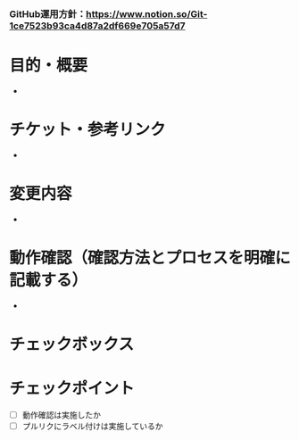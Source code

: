 ### GitHub運用方針：https://www.notion.so/Git-1ce7523b93ca4d87a2df669e705a57d7

# 目的・概要
 - 

# チケット・参考リンク
 - 

# 変更内容
 - 

# 動作確認（確認方法とプロセスを明確に記載する）
 - 

# チェックボックス
# チェックポイント
- [ ] 動作確認は実施したか
- [ ] プルリクにラベル付けは実施しているか